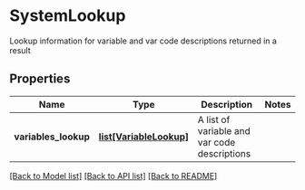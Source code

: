 # SystemLookup

Lookup information for variable and var code descriptions returned in a result

## Properties
Name | Type | Description | Notes
------------ | ------------- | ------------- | -------------
**variables_lookup** | [**list[VariableLookup]**](VariableLookup.md) | A list of variable and var code descriptions | 

[[Back to Model list]](../README.md#documentation-for-models) [[Back to API list]](../README.md#documentation-for-api-endpoints) [[Back to README]](../README.md)



